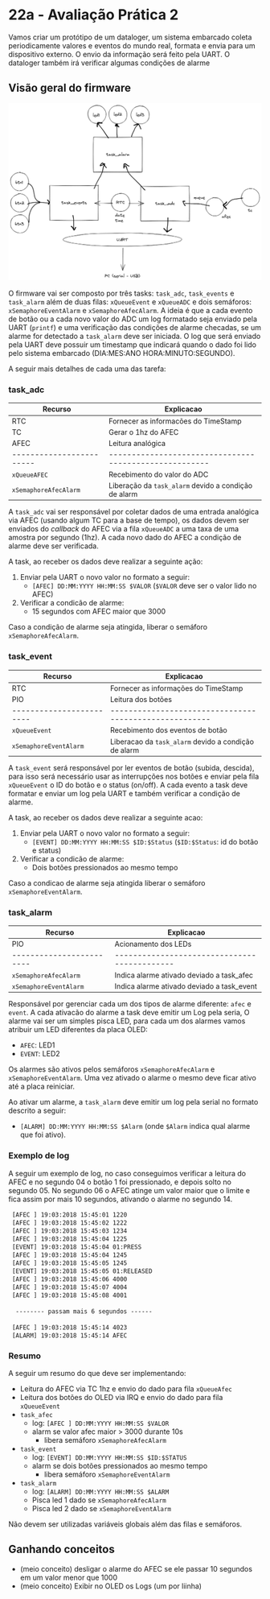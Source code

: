 # 22a - Avaliação Prática 2

Vamos criar um protótipo de um dataloger, um sistema embarcado coleta periodicamente valores e eventos do mundo real, formata e envia para um dispositivo externo. O envio da informação será feito pela UART. O dataloger também irá verificar algumas condições de alarme  

## Visão geral do firmware

![](diagrama.png)

O firmware vai ser composto por três tasks: `task_adc`, `task_events` e `task_alarm` além de duas filas: `xQueueEvent` e `xQueueADC` e dois semáforos: `xSemaphoreEventAlarm` e `xSemaphoreAfecAlarm`. A ideia é que a cada evento de botão ou a cada novo valor do ADC um log formatado seja enviado pela UART (`printf`) e uma verificação das condições de alarme checadas, se um alarme for detectado a `task_alarm` deve ser iniciada. O log que será enviado pela UART deve possuir um timestamp que indicará quando o dado foi lido pelo sistema embarcado (DIA:MES:ANO HORA:MINUTO:SEGUNDO).

A seguir mais detalhes de cada uma das tarefa:

### task_adc

| Recurso               | Explicacao                                           |
|-----------------------|------------------------------------------------------|
| RTC                   | Fornecer as informacões do TimeStamp                 |
| TC                    | Gerar o 1hz do AFEC                                  |
| AFEC                  | Leitura analógica                                    |
|------------------------|------------------------------------------------------|
| `xQueueAFEC`          | Recebimento do valor do ADC                          |
| `xSemaphoreAfecAlarm` | Liberação da `task_alarm` devido a condição de alarm |

A `task_adc` vai ser responsável por coletar dados de uma entrada analógica via AFEC (usando algum TC para a base de tempo), os dados devem ser enviados do *callback* do AFEC via a fila `xQueueADC` a uma taxa de uma amostra por segundo (1hz). A cada novo dado do AFEC a condição de alarme deve ser verificada.

A task, ao receber os dados deve realizar a seguinte ação:

1. Enviar pela UART o novo valor no formato a seguir:
    - `[AFEC] DD:MM:YYYY HH:MM:SS $VALOR` (`$VALOR` deve ser o valor lido no AFEC)
1. Verificar a condicão de alarme:
    - 15 segundos com AFEC maior que 3000
    
Caso a condição de alarme seja atingida, liberar o semáforo `xSemaphoreAfecAlarm`.

### task_event 

| Recurso                | Explicacao                                           |
|------------------------|------------------------------------------------------|
| RTC                    | Fornecer as informações do TimeStamp                 |
| PIO                    | Leitura dos botões                                   |
|------------------------|------------------------------------------------------|
| `xQueueEvent`          | Recebimento dos eventos de botão                     |
| `xSemaphoreEventAlarm` | Liberacao da `task_alarm` devido a condição de alarm |

A `task_event` será responsável por ler eventos de botão (subida, descida), para isso será necessário usar as interrupções nos botões e enviar pela fila `xQueueEvent` o ID do botão e o status (on/off). A cada evento a task deve formatar e enviar um log pela UART e também verificar a condição de alarme.

A task, ao receber os dados deve realizar a seguinte acao:

1. Enviar pela UART o novo valor no formato a seguir:
    - `[EVENT] DD:MM:YYYY HH:MM:SS $ID:$Status` (`$ID:$Status`: id do botão e status)
1. Verificar a condicão de alarme:
    - Dois botões pressionados ao mesmo tempo
    
Caso a condicao de alarme seja atingida liberar o semáforo `xSemaphoreEventAlarm`.

### task_alarm

| Recurso                | Explicacao                                 |
|------------------------|--------------------------------------------|
| PIO                    | Acionamento dos LEDs                       |
|------------------------|--------------------------------------------|
| `xSemaphoreAfecAlarm`  | Indica alarme ativado deviado a task_afec  |
| `xSemaphoreEventAlarm` | Indica alarme ativado deviado a task_event |

Responsável por gerenciar cada um dos tipos de alarme diferente: `afec` e `event`. A cada ativacão do alarme a task deve emitir um Log pela seria, O alarme vai ser um simples pisca LED, para cada um dos alarmes vamos atribuir um LED diferentes da placa OLED: 

- `AFEC`: LED1
- `EVENT`: LED2

Os alarmes são ativos pelos semáforos `xSemaphoreAfecAlarm` e `xSemaphoreEventAlarm`. Uma vez ativado o alarme o mesmo deve ficar ativo até a placa reiniciar.

Ao ativar um alarme, a `task_alarm` deve emitir um log pela serial no formato descrito a seguir:

- `[ALARM] DD:MM:YYYY HH:MM:SS $Alarm` (onde `$Alarm` indica qual alarme que foi ativo).

### Exemplo de log

A seguir um exemplo de log, no caso conseguimos verificar a leitura do AFEC e no segundo 04 o botão 1 foi pressionado,
e depois solto no segundo 05. No segundo 06 o AFEC atinge um valor maior que o limite e fica assim por mais 10 segundos, ativando
o alarme no segundo 14.

``` 
 [AFEC ] 19:03:2018 15:45:01 1220
 [AFEC ] 19:03:2018 15:45:02 1222
 [AFEC ] 19:03:2018 15:45:03 1234
 [AFEC ] 19:03:2018 15:45:04 1225
 [EVENT] 19:03:2018 15:45:04 01:PRESS
 [AFEC ] 19:03:2018 15:45:04 1245
 [AFEC ] 19:03:2018 15:45:05 1245
 [EVENT] 19:03:2018 15:45:05 01:RELEASED
 [AFEC ] 19:03:2018 15:45:06 4000
 [AFEC ] 19:03:2018 15:45:07 4004
 [AFEC ] 19:03:2018 15:45:08 4001
 
  -------- passam mais 6 segundos ------
 
 [AFEC ] 19:03:2018 15:45:14 4023
 [ALARM] 19:03:2018 15:45:14 AFEC
```

### Resumo

A seguir um resumo do que deve ser implementando:

- Leitura do AFEC via TC 1hz e envio do dado para fila `xQueueAfec`
- Leitura dos botões do OLED via IRQ e envio do dado para fila `xQueueEvent`
- `task_afec`
    - log:  `[AFEC ] DD:MM:YYYY HH:MM:SS $VALOR` 
    - alarm se valor afec maior > 3000 durante 10s
        - libera semáforo `xSemaphoreAfecAlarm`
- `task_event`
    - log:  `[EVENT] DD:MM:YYYY HH:MM:SS $ID:$STATUS` 
    - alarm se dois botões pressionados ao mesmo tempo
        - libera semáforo `xSemaphoreEventAlarm`
- `task_alarm`
    - log:  `[ALARM] DD:MM:YYYY HH:MM:SS $ALARM` 
    - Pisca led 1 dado se `xSemaphoreAfecAlarm`
    - Pisca led 2 dado se `xSemaphoreEventAlarm`

Não devem ser utilizadas variáveis globais além das filas e semáforos.

## Ganhando conceitos

- (meio conceito) desligar o alarme do AFEC se ele passar 10 segundos em um valor menor que 1000
- (meio conceito) Exibir no OLED os Logs (um por liinha)
